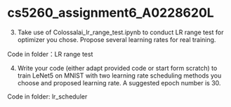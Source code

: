 # cs5260_assignment6_A0228620L

3. Take use of Colossalai_lr_range_test.ipynb to conduct LR range test for optimizer you chose. Propose several learning rates for real training. 

Code in folder：LR range test

4. Write your code (either adapt provided code or start form scratch) to train LeNet5 on MNIST with two learning rate scheduling methods you choose and proposed learning rate. A suggested epoch number is 30.

Code in folder: lr_scheduler
